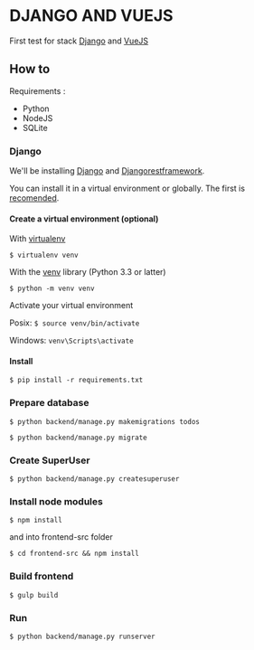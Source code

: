 # DJANGO AND VUEJS

First test for stack [Django](https://www.djangoproject.com/) and [VueJS](https://vuejs.org/)

## How to

Requirements :
* Python
* NodeJS
* SQLite

### Django

We'll be installing [Django](https://docs.djangoproject.com/en/1.9/topics/install/#installing-official-release) and
[Djangorestframework](http://www.django-rest-framework.org/).

You can install it in a virtual environment or globally. 
The first is [recomended](https://realpython.com/blog/python/python-virtual-environments-a-primer).

#### Create a virtual environment (optional)

With [virtualenv](https://realpython.com/blog/python/python-virtual-environments-a-primer/)

`$ virtualenv venv`

With the [venv](https://docs.python.org/3/library/venv.html#module-venv) library (Python 3.3 or latter)

`$ python -m venv venv`

Activate your virtual environment

Posix: `$ source venv/bin/activate` 

Windows: `venv\Scripts\activate`

#### Install

`$ pip install -r requirements.txt`

### Prepare database

`$ python backend/manage.py makemigrations todos`

`$ python backend/manage.py migrate`


### Create SuperUser

`$ python backend/manage.py createsuperuser`

### Install node modules

`$ npm install`

and into frontend-src folder

`$ cd frontend-src && npm install`

### Build frontend

`$ gulp build`

### Run

`$ python backend/manage.py runserver`
